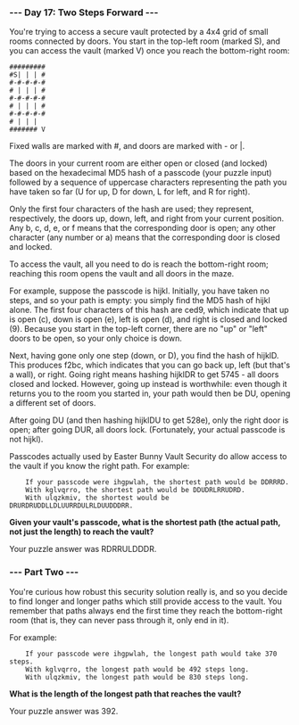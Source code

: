 ### --- Day 17: Two Steps Forward ---

You're trying to access a secure vault protected by a 4x4 grid of small rooms connected by doors. You start in the top-left room (marked S), and you can access the vault (marked V) once you reach the bottom-right room:
```
#########
#S| | | #
#-#-#-#-#
# | | | #
#-#-#-#-#
# | | | #
#-#-#-#-#
# | | |  
####### V
```
Fixed walls are marked with #, and doors are marked with - or |.

The doors in your current room are either open or closed (and locked) based on the hexadecimal MD5 hash of a passcode (your puzzle input) followed by a sequence of uppercase characters representing the path you have taken so far (U for up, D for down, L for left, and R for right).

Only the first four characters of the hash are used; they represent, respectively, the doors up, down, left, and right from your current position. Any b, c, d, e, or f means that the corresponding door is open; any other character (any number or a) means that the corresponding door is closed and locked.

To access the vault, all you need to do is reach the bottom-right room; reaching this room opens the vault and all doors in the maze.

For example, suppose the passcode is hijkl. Initially, you have taken no steps, and so your path is empty: you simply find the MD5 hash of hijkl alone. The first four characters of this hash are ced9, which indicate that up is open (c), down is open (e), left is open (d), and right is closed and locked (9). Because you start in the top-left corner, there are no "up" or "left" doors to be open, so your only choice is down.

Next, having gone only one step (down, or D), you find the hash of hijklD. This produces f2bc, which indicates that you can go back up, left (but that's a wall), or right. Going right means hashing hijklDR to get 5745 - all doors closed and locked. However, going up instead is worthwhile: even though it returns you to the room you started in, your path would then be DU, opening a different set of doors.

After going DU (and then hashing hijklDU to get 528e), only the right door is open; after going DUR, all doors lock. (Fortunately, your actual passcode is not hijkl).

Passcodes actually used by Easter Bunny Vault Security do allow access to the vault if you know the right path. For example:
```
    If your passcode were ihgpwlah, the shortest path would be DDRRRD.
    With kglvqrro, the shortest path would be DDUDRLRRUDRD.
    With ulqzkmiv, the shortest would be DRURDRUDDLLDLUURRDULRLDUUDDDRR.
```
**Given your vault's passcode, what is the shortest path (the actual path, not just the length) to reach the vault?**

Your puzzle answer was RDRRULDDDR.
### --- Part Two ---

You're curious how robust this security solution really is, and so you decide to find longer and longer paths which still provide access to the vault. You remember that paths always end the first time they reach the bottom-right room (that is, they can never pass through it, only end in it).

For example:
```
    If your passcode were ihgpwlah, the longest path would take 370 steps.
    With kglvqrro, the longest path would be 492 steps long.
    With ulqzkmiv, the longest path would be 830 steps long.
```
**What is the length of the longest path that reaches the vault?**

Your puzzle answer was 392.

